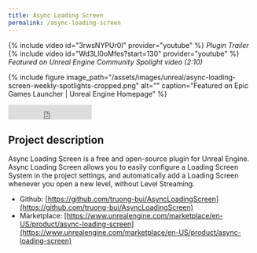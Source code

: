 ```yaml
---
title: Async Loading Screen
permalink: /async-loading-screen
---
```

{% include video id="3rwsNYPUr0I" provider="youtube" %}
*Plugin Trailer*
{% include video id="Wd3Ll0oMfes?start=130" provider="youtube" %}
*Featured on Unreal Engine Community Spolight video (2:10)*

{% include figure image_path="/assets/images/unreal/async-loading-screen-weekly-spotlights-cropped.png" alt="" caption="Featured on Epic Games Launcher \| Unreal Engine Homepage" %}

<iframe src="https://ghbtns.com/github-btn.html?user=truong-bui&repo=AsyncLoadingScreen&type=star&count=true&size=large" frameborder="0" scrolling="0" width="170" height="30" title="GitHub"></iframe>

<h2>Project description</h2>

Async Loading Screen is a free and open-source plugin for Unreal Engine. Async Loading Screen allows you to easily configure a Loading Screen System in the project settings, and automatically add a Loading Screen whenever you open a new level, without Level Streaming. 

- Github: [https://github.com/truong-bui/AsyncLoadingScreen](https://github.com/truong-bui/AsyncLoadingScreen)
- Marketplace: [https://www.unrealengine.com/marketplace/en-US/product/async-loading-screen](https://www.unrealengine.com/marketplace/en-US/product/async-loading-screen)
